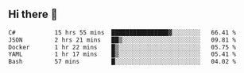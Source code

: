 ## Hi there 👋

<!--START_SECTION:waka-->

```txt
C#           15 hrs 55 mins  ████████████████▓░░░░░░░░   66.41 %
JSON         2 hrs 21 mins   ██▒░░░░░░░░░░░░░░░░░░░░░░   09.81 %
Docker       1 hr 22 mins    █▒░░░░░░░░░░░░░░░░░░░░░░░   05.75 %
YAML         1 hr 17 mins    █▒░░░░░░░░░░░░░░░░░░░░░░░   05.41 %
Bash         57 mins         █░░░░░░░░░░░░░░░░░░░░░░░░   04.02 %
```

<!--END_SECTION:waka-->

<!--
**elpenor23/elpenor23** is a ✨ _special_ ✨ repository because its `README.md` (this file) appears on your GitHub profile.

Here are some ideas to get you started:

- 🔭 I’m currently working on ...
- 🌱 I’m currently learning ...
- 👯 I’m looking to collaborate on ...
- 🤔 I’m looking for help with ...
- 💬 Ask me about ...
- 📫 How to reach me: ...
- 😄 Pronouns: ...
- ⚡ Fun fact: ...
-->
